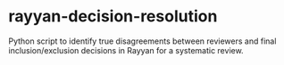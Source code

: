 # rayyan-decision-resolution
Python script to identify true disagreements between reviewers and final inclusion/exclusion decisions in Rayyan for a systematic review.
